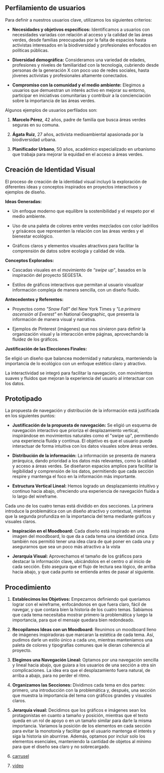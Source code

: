 ## Perfilamiento de usuarios 

Para definir a nuestros usuarios clave, utilizamos los siguientes criterios: 

- **Necesidades y objetivos específicos:** Identificamos a usuarios con necesidades variadas con relación al acceso y la calidad de las áreas verdes, desde familias preocupadas por la falta de espacios hasta activistas interesados en la biodiversidad y profesionales enfocados en políticas públicas. 

- **Diversidad demográfica:** Consideramos una variedad de edades, profesiones y niveles de familiaridad con la tecnología, cubriendo desde personas de la generación X con poco uso de redes sociales, hasta jóvenes activistas y profesionales altamente conectados. 

- **Compromiso con la comunidad y el medio ambiente:** Elegimos a usuarios que demuestran un interés activo en mejorar su entorno, participar en iniciativas comunitarias y contribuir a la concienciación sobre la importancia de las áreas verdes. 

Algunos ejemplos de usuarios perfilados son: 

1. **Marcelo Pérez**, 42 años, padre de familia que busca áreas verdes seguras en su comuna. 

2. **Ágata Ruiz**, 27 años, activista medioambiental apasionada por la biodiversidad urbana. 

3. **Planificador Urbano**, 50 años, académico especializado en urbanismo que trabaja para mejorar la equidad en el acceso a áreas verdes. 




## Creación de Identidad Visual 

El proceso de creación de la identidad visual incluyó la exploración de diferentes ideas y conceptos inspirados en proyectos interactivos y ejemplos de diseño. 

**Ideas Generadas:** 

- Un enfoque moderno que equilibre la sostenibilidad y el respeto por el medio ambiente. 

- Uso de una paleta de colores entre verdes mezclados con color ladrillos y grisáceos que representen la relación con las áreas verdes y el bienestar ecológico. 

- Gráficos claros y elementos visuales atractivos para facilitar la comprensión de datos sobre ecología y calidad de vida. 

**Conceptos Explorados:** 

- Cascadas visuales en el movimiento de _“swipe up”_, basados en la inspiración del proyecto SEGESTA. 

- Estilos de gráficos interactivos que permitan al usuario visualizar información compleja de manera sencilla, con un diseño fluido. 

**Antecedentes y Referentes:** 

- Proyectos como _"Snow Fall"_ del New York Times y _"La primera ascensión al Everest"_ en National Geographic, que presenta la información de manera visual y narrativa. 

- Ejemplos de Pinterest (imágenes) que nos sirvieron para definir la organización visual y la interacción entre páginas, aprovechando la fluidez de los gráficos. 

**Justificación de las Elecciones Finales:** 

Se eligió un diseño que balancea modernidad y naturaleza, manteniendo la importancia de lo ecológico con un enfoque estético claro y atractivo. 

La interactividad se integró para facilitar la navegación, con movimientos suaves y fluidos que mejoran la experiencia del usuario al interactuar con los datos. 
 

## Prototipado 

La propuesta de navegación y distribución de la información está justificada en los siguientes puntos: 

- **Justificación de la propuesta de navegación:**  Se eligió un esquema de navegación interactivo que prioriza el desplazamiento vertical, inspirándose en movimientos naturales como el "swipe up", permitiendo una experiencia fluida y continua. El objetivo es que el usuario pueda interactuar de forma intuitiva con los datos visuales sobre áreas verdes. 

- **Distribución de la información:** La información se presenta de manera jerárquica, dando prioridad a los datos más relevantes, como la calidad y acceso a áreas verdes. Se diseñaron espacios amplios para facilitar la legibilidad y comprensión de los datos, permitiendo que cada sección respire y mantenga el foco en la información más importante. 

- **Estructura Vertical Lineal:** Hemos logrado un desplazamiento intuitivo y continuo hacia abajo, ofreciendo una experiencia de navegación fluida a lo largo del wireframe. 


 Cada uno de los cuatro temas está dividido en dos secciones. La primera introduce la problemática con un diseño atractivo y contextual, mientras que la segunda profundiza en la importancia del tema mediante gráficos y visuales claros.  

- **Inspiración en el Moodboard:** Cada diseño está inspirado en una imagen del moodboard, lo que da a cada tema una identidad única. Esto también nos permitió tener una idea clara de qué poner en cada una y asegurarnos que sea un poco más atractivo a la vista 

- **Jerarquía Visual:** Aprovechamos el tamaño de los gráficos para destacar la información clave, ubicándolos en el centro o al inicio de cada sección. Esto asegura que el flujo de lectura sea lógico, de arriba hacia abajo, y que cada punto se entienda antes de pasar al siguiente. 

## Procedimiento 

 

1. **Establecimos los Objetivos:** Empezamos definiendo qué queríamos lograr con el wireframe, enfocándonos en que fuera claro, fácil de navegar, y que contara bien la historia de los cuatro temas. Sabíamos que cada tema necesitaba mostrar primero la problemática y luego la importancia, para que el mensaje quedara bien redondeado. 

2. **Recopilamos Ideas con un Moodboard:** Reunimos un moodboard lleno de imágenes inspiradoras que marcaran la estética de cada tema. Así, pudimos darle un estilo único a cada uno, mientras manteníamos una paleta de colores y tipografías comunes que le dieran coherencia al proyecto. 

3. **Elegimos una Navegación Lineal:** Optamos por una navegación sencilla y lineal hacia abajo, que guiara a los usuarios de una sección a otra sin complicaciones. La idea era que el desplazamiento fuera natural, de arriba a abajo, para no perder el ritmo. 

4. **Organizamos las Secciones:** Dividimos cada tema en dos partes: primero, una introducción con la problemática y, después, una sección que muestra la importancia del tema con gráficos grandes y visuales claros.  

5. **Jerarquía visual:** Decidimos que los gráficos e imágenes sean los protagonistas en cuanto a tamaño y posición, mientras que el texto queda en un rol de apoyo o en un tamaño similar para darle la misma importancia. Variamos la posición de los elementos en cada sección para evitar la monotonía y facilitar que el usuario mantenga el interés y siga la historia sin aburrirse. Además, optamos por incluir solo los elementos esenciales, manteniendo la cantidad de objetos al mínimo para que el diseño sea claro y no sobrecargado.

6. [carrusel](https://github.com/nani0609/proyecto-verde/blob/main/Entrega_03/Slides%20Documentaci%C3%B3n%20del%20Proceso%20Creativo.pdf)
7. [video](https://youtu.be/lwq7ZY8cjYI) 
